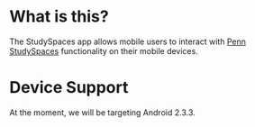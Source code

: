 What is this?
=============
The StudySpaces app allows mobile users to interact with [Penn StudySpaces](www.pennstudyspaces.com) functionality on their mobile devices.

Device Support
==============
At the moment, we will be targeting Android 2.3.3.
